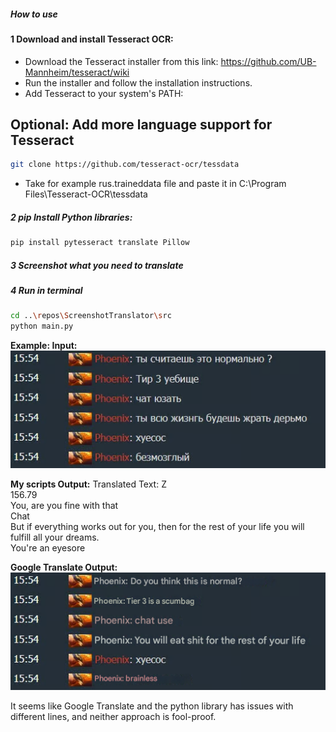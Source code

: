 ##### How to use

#### 1 Download and install Tesseract OCR:

- Download the Tesseract installer from this link: https://github.com/UB-Mannheim/tesseract/wiki
- Run the installer and follow the installation instructions.
- Add Tesseract to your system's PATH:

Optional: Add more language support for Tesseract
- 
```sh 
git clone https://github.com/tesseract-ocr/tessdata
```
- Take for example rus.traineddata file and paste it in C:\Program Files\Tesseract-OCR\tessdata

##### 2 pip Install Python libraries:
```sh
pip install pytesseract translate Pillow
``` 

##### 3 Screenshot what you need to translate

##### 4 Run in terminal 
```sh
cd ..\repos\ScreenshotTranslator\src
python main.py
```
**Example: Input:**<br>
![Example Input](exampleInput.png) 

**My scripts Output:**
Translated Text:
Z<br>
156.79<br>
You, are you fine with that<br>
Chat<br>
But if everything works out for you, then for the rest of your life you will fulfill all your dreams.<br>
You're an eyesore<br>

**Google Translate Output:**<br>
![Google Translate Output](google_translate_output.png)

It seems like Google Translate and the python library has issues with different lines, and neither approach is fool-proof.